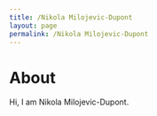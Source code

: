 ```yaml
---
title: /Nikola Milojevic-Dupont
layout: page
permalink: /Nikola Milojevic-Dupont
---
```


# About

Hi, I am Nikola Milojevic-Dupont.
